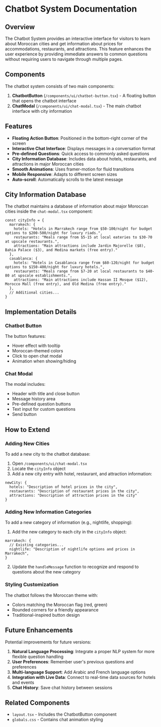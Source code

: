 # Chatbot System Documentation

## Overview

The Chatbot System provides an interactive interface for visitors to learn about Moroccan cities and get information about prices for accommodations, restaurants, and attractions. This feature enhances the user experience by providing immediate answers to common questions without requiring users to navigate through multiple pages.

## Components

The chatbot system consists of two main components:

1. **ChatbotButton** (`/components/ui/chatbot-button.tsx`) - A floating button that opens the chatbot interface
2. **ChatModal** (`/components/ui/chat-modal.tsx`) - The main chatbot interface with city information

## Features

- **Floating Action Button**: Positioned in the bottom-right corner of the screen
- **Interactive Chat Interface**: Displays messages in a conversation format
- **Pre-defined Questions**: Quick access to commonly asked questions
- **City Information Database**: Includes data about hotels, restaurants, and attractions in major Moroccan cities
- **Smooth Animations**: Uses framer-motion for fluid transitions
- **Mobile Responsive**: Adapts to different screen sizes
- **Auto-scroll**: Automatically scrolls to the latest message

## City Information Database

The chatbot maintains a database of information about major Moroccan cities inside the `chat-modal.tsx` component:

```tsx
const cityInfo = {
  marrakech: {
    hotels: "Hotels in Marrakech range from $50-100/night for budget options to $200-500/night for luxury riads.",
    restaurants: "Meals range from $5-15 at local eateries to $30-70 at upscale restaurants.",
    attractions: "Main attractions include Jardin Majorelle ($8), Bahia Palace ($3), and Medina markets (free entry)."
  },
  casablanca: {
    hotels: "Hotels in Casablanca range from $60-120/night for budget options to $150-400/night for luxury hotels.",
    restaurants: "Meals range from $7-20 at local restaurants to $40-80 at upscale establishments.",
    attractions: "Main attractions include Hassan II Mosque ($12), Morocco Mall (free entry), and Old Medina (free entry)."
  },
  // Additional cities...
}
```

## Implementation Details

### Chatbot Button

The button features:

- Hover effect with tooltip
- Moroccan-themed colors
- Click to open chat modal
- Animation when showing/hiding

### Chat Modal

The modal includes:

- Header with title and close button
- Message history area
- Pre-defined question buttons
- Text input for custom questions
- Send button

## How to Extend

### Adding New Cities

To add a new city to the chatbot database:

1. Open `/components/ui/chat-modal.tsx`
2. Locate the `cityInfo` object
3. Add a new city entry with hotel, restaurant, and attraction information:

```tsx
newCity: {
  hotels: "Description of hotel prices in the city",
  restaurants: "Description of restaurant prices in the city",
  attractions: "Description of attraction prices in the city"
}
```

### Adding New Information Categories

To add a new category of information (e.g., nightlife, shopping):

1. Add the new category to each city in the `cityInfo` object:

```tsx
marrakech: {
  // Existing categories...
  nightlife: "Description of nightlife options and prices in Marrakech",
}
```

2. Update the `handleMessage` function to recognize and respond to questions about the new category

### Styling Customization

The chatbot follows the Moroccan theme with:

- Colors matching the Moroccan flag (red, green)
- Rounded corners for a friendly appearance
- Traditional-inspired button design

## Future Enhancements

Potential improvements for future versions:

1. **Natural Language Processing**: Integrate a proper NLP system for more flexible question handling
2. **User Preferences**: Remember user's previous questions and preferences
3. **Multi-language Support**: Add Arabic and French language options
4. **Integration with Live Data**: Connect to real-time data sources for hotels and events
5. **Chat History**: Save chat history between sessions

## Related Components

- `layout.tsx` - Includes the ChatbotButton component
- `globals.css` - Contains chat animation styling
